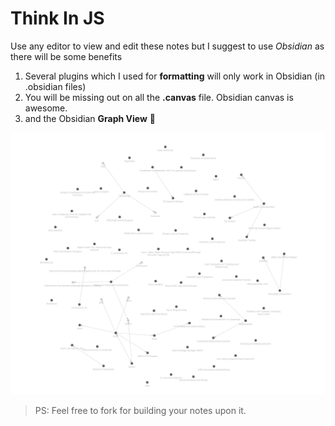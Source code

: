 # Think In JS

Use any editor to view and edit these notes but I suggest to use *Obsidian* as there will be some benefits
1. Several plugins which I used for **formatting** will only work in Obsidian (in .obsidian files)
2. You will be missing out on all the **.canvas** file. Obsidian canvas is awesome. 
3. and the Obsidian **Graph View** 🤤

![alt text](https://github.com/shivamkumard107/think-in-js/blob/master/Screenshot%202023-03-05%20at%209.17.13%20PM.png)

> PS: Feel free to fork for building your notes upon it. 
